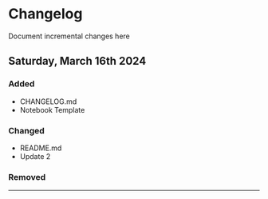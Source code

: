 # Changelog

Document incremental changes here

## Saturday, March 16th 2024

### Added

- CHANGELOG.md
- Notebook Template

### Changed

- README.md
- Update 2

### Removed
 ---


